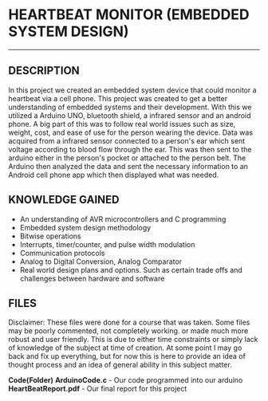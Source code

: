 # HEARTBEAT MONITOR (EMBEDDED SYSTEM DESIGN)
-----------------------

DESCRIPTION
-----------------------
In this project we created an embedded system device that could monitor a heartbeat via a cell phone.  This project was created to get a better understanding of embedded systems and their development.  With this we utilized a Arduino UNO, bluetooth shield, a infrared sensor and an android phone.  A big part of this was to follow real world issues such as size, weight, cost, and ease of use for the person wearing the device. Data was acquired from a infrared sensor connected to a person's ear which sent voltage according to blood flow through the ear.  This was then sent to the arduino either in the person's pocket or attached to the person belt.  The Arduino then analyzed the data and sent the necessary information to an Android cell phone app which then displayed what was needed.

KNOWLEDGE GAINED
------------------------
* An understanding of AVR microcontrollers and C programming
* Embedded system design methodology
* Bitwise operations
* Interrupts, timer/counter, and pulse width modulation
* Communication protocols
* Analog to Digital Conversion, Analog Comparator
* Real world design plans and options.  Such as certain trade offs and challenges between hardware and software

FILES
------------------------
Disclaimer:  These files were done for a course that was taken.  Some files may be poorly commented, not completely working. or made much more robust and user friendly.  This is due to either time constraints or simply lack of knowledge of the subject at time of creation.  At some point I may go back and fix up everything, but for now this is here to provide an idea of thought process and an idea of general ability in this subject matter.

**Code(Folder)**
	**ArduinoCode.c** - Our code programmed into our arduino
	**HeartBeatReport.pdf** - Our final report for this project
	